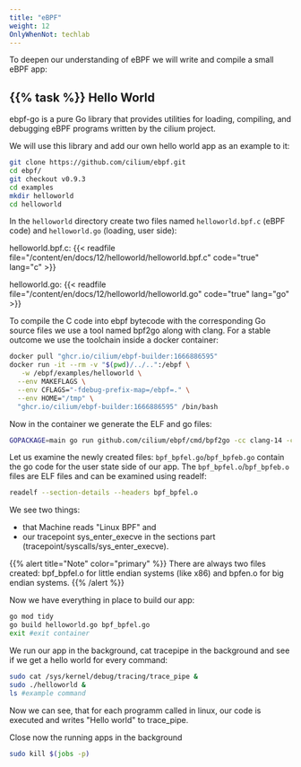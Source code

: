 ```yaml
---
title: "eBPF"
weight: 12
OnlyWhenNot: techlab
---
```


To deepen our understanding of eBPF we will write and compile a small eBPF app:


## {{% task %}} Hello World

ebpf-go is a pure Go library that provides utilities for loading, compiling, and debugging eBPF programs written by the cilium project.

We will use this library and add our own hello world app as an example to it:

```bash
git clone https://github.com/cilium/ebpf.git
cd ebpf/
git checkout v0.9.3
cd examples
mkdir helloworld
cd helloworld
```

In the `helloworld` directory create two files named `helloworld.bpf.c` (eBPF code) and `helloworld.go` (loading, user side):

helloworld.bpf.c:
{{< readfile file="/content/en/docs/12/helloworld/helloworld.bpf.c" code="true" lang="c" >}}

helloworld.go:
{{< readfile file="/content/en/docs/12/helloworld/helloworld.go" code="true" lang="go" >}}


To compile the C code into ebpf bytecode with the corresponding Go source files we use a tool named bpf2go along with clang.
For a stable outcome we use the toolchain inside a docker container:

```bash
docker pull "ghcr.io/cilium/ebpf-builder:1666886595"
docker run -it --rm -v "$(pwd)/../..":/ebpf \
   -w /ebpf/examples/helloworld \
  --env MAKEFLAGS \
  --env CFLAGS="-fdebug-prefix-map=/ebpf=." \
  --env HOME="/tmp" \
  "ghcr.io/cilium/ebpf-builder:1666886595" /bin/bash
```
Now in the container we generate the ELF and go files:
```bash
GOPACKAGE=main go run github.com/cilium/ebpf/cmd/bpf2go -cc clang-14 -cflags '-O2 -g -Wall -Werror' bpf helloworld.bpf.c -- -I../headers
```

Let us examine the newly created files: `bpf_bpfel.go`/`bpf_bpfeb.go` contain the go code for the user state side of our app.
The `bpf_bpfel.o`/`bpf_bpfeb.o` files are ELF files and can be examined using readelf:

```bash
readelf --section-details --headers bpf_bpfel.o
```

We see two things:

* that Machine reads "Linux BPF" and
* our tracepoint sys_enter_execve in the sections part (tracepoint/syscalls/sys_enter_execve).


{{% alert title="Note" color="primary" %}}
There are always two files created: bpf_bpfel.o for little endian systems (like x86) and bpfen.o for big endian systems.
{{% /alert %}}

Now we have everything in place to build our app:


```bash
go mod tidy
go build helloworld.go bpf_bpfel.go
exit #exit container
```

We run our app in the background, cat tracepipe in the background and see if we get a hello world for every command:

```bash
sudo cat /sys/kernel/debug/tracing/trace_pipe &
sudo ./helloworld &
ls #example command
```

Now we can see, that for each programm called in linux, our code is executed and writes "Hello world" to trace_pipe.

Close now the running apps in the background

```bash
sudo kill $(jobs -p)
```
